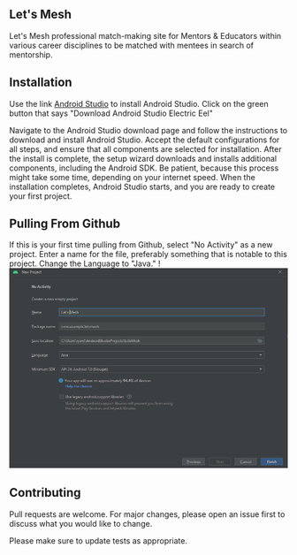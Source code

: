 ## Let's Mesh

Let's Mesh professional match-making site for Mentors & Educators within various career disciplines to be matched with mentees in search of mentorship.

## Installation

Use the link [Android Studio](https://developer.android.com/studio) to install Android Studio.
Click on the green button that says "Download Android Studio Electric Eel"

Navigate to the Android Studio download page and follow the instructions to download and install 
Android Studio. Accept the default configurations for all steps, and ensure that all components are 
selected for installation. After the install is complete, the setup wizard downloads and installs 
additional components, including the Android SDK. Be patient, because this process might take some 
time, depending on your internet speed. When the installation completes, Android Studio starts, and 
you are ready to create your first project.

## Pulling From Github
If this is your first time pulling from Github, select "No Activity" as a new project. Enter a name 
for the file, preferably something that is notable to this project. Change the Language to "Java."
!<img src="img.png"></img>

## Contributing

Pull requests are welcome. For major changes, please open an issue first
to discuss what you would like to change.

Please make sure to update tests as appropriate.
